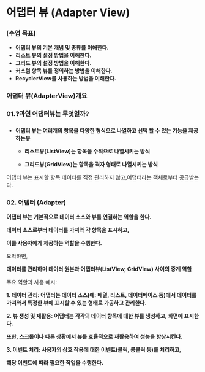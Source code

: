 









# 어댑터 뷰 (Adapter View)

### [수업 목표]

- **어댑터 뷰의 기본 개념 및 종류를 이해한다.**
- **리스트 뷰의 설정 방법을 이해한다.**
- **그리드 뷰의 설정 방법을 이해한다.**
- **커스텀 항목 뷰를 정의하는 방법을 이해한다.**
- **RecyclerView를 사용하는 방법을 이해한다.**


### 어댑터 뷰(AdapterView)개요

### 01.❓과연 어댑터뷰는 무엇일까?

- **어댑터 뷰는 여러개의 항목을 다양한 형식으로 나열하고 선택 할 수 있는 기능을 제공하는뷰**
  
    - **리스트뷰(ListView)는 항목을 수직으로 나열시키는 방식**
      
    - **그리드뷰(GridView)는 항목을 격자 형태로 나열시키는 방식**

 어댑터 뷰는 표시할 항목 데이터를 직접 관리하지 않고,어댑터라는 객체로부터 공급받는다.
      
### 02. 어댑터 (Adapter)

**어댑터 뷰는 기본적으로 데이터 소스와 뷰를 연결하는 역할을 한다.**

**데이터 소스로부터 데이터를 가져와 각 항목을 표시하고,**

**이를 사용자에게 제공하는 역할을 수행한다.** 

요악하면, 

**데이터를 관리하며 데이터 원본과 어댑터뷰(ListView, GridView) 사이의 중계 역할**

주요 역할과 사용 예시:

**1. 데이터 관리: 어댑터는 데이터 소스(예: 배열, 리스트, 데이터베이스 등)에서 데이터를 가져와서 특정한 뷰에 표시할 수 있는 형태로 가공하고 관리한다.**

**2. 뷰 생성 및 재활용: 어댑터는 각각의 데이터 항목에 대한 뷰를 생성하고, 화면에 표시한다.**

**또한, 스크롤이나 다른 상황에서 뷰를 효율적으로 재활용하여 성능을 향상시킨다.**

**3. 이벤트 처리: 사용자의 상호 작용에 대한 이벤트(클릭, 롱클릭 등)를 처리하고,**

**해당 이벤트에 따라 필요한 작업을 수행한다.**
